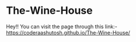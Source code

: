 # The-Wine-House

Hey!! You can visit the page through this link:- https://coderaashutosh.github.io/The-Wine-House/
